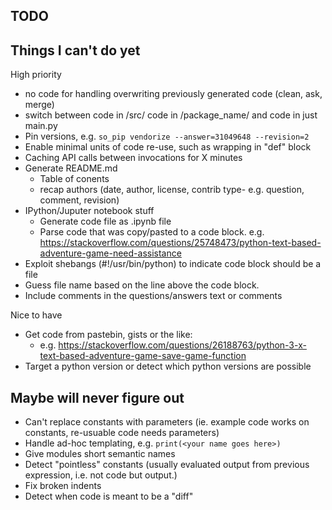 TODO
----

Things I can't do yet
---------------------
High priority
- no code for handling overwriting previously generated code (clean, ask, merge)
- switch between code in /src/ code in /package_name/ and code in just main.py
- Pin versions, e.g. `so_pip vendorize --answer=31049648 --revision=2`
- Enable minimal units of code re-use, such as wrapping in "def" block
- Caching API calls between invocations for X minutes
- Generate README.md
    - Table of conents
    - recap authors (date, author, license, contrib type- e.g. question, comment, revision)
- IPython/Juputer notebook stuff
   - Generate code file as .ipynb file
   - Parse code that was copy/pasted to a code block.
     e.g. https://stackoverflow.com/questions/25748473/python-text-based-adventure-game-need-assistance
- Exploit shebangs (#!/usr/bin/python) to indicate code block should be a file
- Guess file name based on the line above the code block.
- Include comments in the questions/answers text or comments

Nice to have
- Get code from pastebin, gists or the like:
   - e.g. https://stackoverflow.com/questions/26188763/python-3-x-text-based-adventure-game-save-game-function
- Target a python version or detect which python versions are possible

Maybe will never figure out
------
- Can't replace constants with parameters (ie. example code works on constants, re-usuable code needs parameters)
- Handle ad-hoc templating, e.g. `print(<your name goes here>)`
- Give modules short semantic names
- Detect "pointless" constants (usually evaluated output from previous expression, i.e. not code but output.)
- Fix broken indents
- Detect when code is meant to be a "diff"
